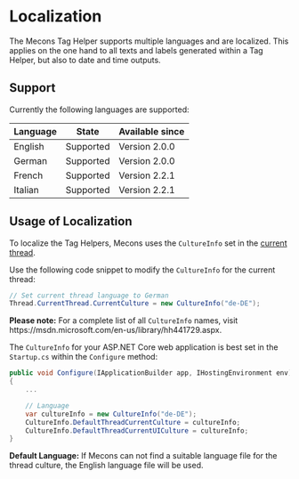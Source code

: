 # Localization

The Mecons Tag Helper supports multiple languages and are localized. This applies on the one hand to all texts and labels generated within a Tag Helper, but also to date and time outputs.

## Support

Currently the following languages are supported:

| Language | State | Available since |
--- | --- | ---
| English | Supported | Version 2.0.0
| German | Supported | Version 2.0.0
| French | Supported | Version 2.2.1
| Italian | Supported | Version 2.2.1

## Usage of Localization

To localize the Tag Helpers, Mecons uses the `CultureInfo` set in the <a href="https://docs.microsoft.com/de-de/dotnet/api/system.globalization.cultureinfo.currentculture?view=netcore-2.1">current thread</a>.

Use the following code snippet to modify the `CultureInfo` for the current thread:

```csharp
// Set current thread language to German
Thread.CurrentThread.CurrentCulture = new CultureInfo("de-DE");
```

<div class="alert alert-info" role="alert">
    <strong>Please note:</strong>
    For a complete list of all <code>CultureInfo</code> names, visit https://msdn.microsoft.com/en-us/library/hh441729.aspx.
</div>

The `CultureInfo` for your ASP.NET Core web application is best set in the `Startup.cs` within the `Configure` method:

```csharp
public void Configure(IApplicationBuilder app, IHostingEnvironment env)
{
    ...

    // Language
    var cultureInfo = new CultureInfo("de-DE");
    CultureInfo.DefaultThreadCurrentCulture = cultureInfo;
    CultureInfo.DefaultThreadCurrentUICulture = cultureInfo;
}
```

<div class="alert alert-info" role="alert">
    <strong>Default Language:</strong>
    If Mecons can not find a suitable language file for the thread culture, the English language file will be used.
</div>
